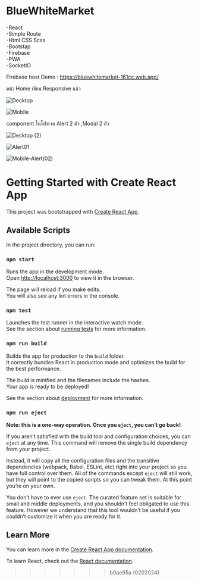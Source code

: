 
# BlueWhiteMarket

-React\
-Simple Route\
-Html CSS Scss \
-Bootstap\
-Firebase\
-PWA\
-SocketIO


Firebase host 
Demo : https://bluewhitemarket-161cc.web.app/

หน้า Home เขียน Responsive แล้ว

![Decktop](https://github.com/KhunThynne/BlueMarket-React-Bootstrap-SimpleRount-/assets/88494232/19960cec-fc62-4a9e-b79e-fb66a3faaa80)


![Mobile](https://github.com/KhunThynne/BlueMarket-React-Bootstrap-SimpleRount-/assets/88494232/57f18171-3429-42e6-b4de-7a5eae176a87)



component ในโปรเจค Alert 2 ตัว ,Modal 2 ตัว

![Decktop (2)](https://github.com/KhunThynne/BlueMarket-React-Bootstrap-SimpleRount-/assets/88494232/b6911c15-a8a3-4f05-aa92-6e7ed8694f18)

![Alert01](https://github.com/KhunThynne/BlueMarket-React-Bootstrap-SimpleRount-/assets/88494232/76c80e3f-08cc-4a18-bc9e-7f49a9d191e6)

![Mobile-Alert(02)](https://github.com/KhunThynne/BlueMarket-React-Bootstrap-SimpleRount-/assets/88494232/c7064d18-1f19-4b7f-89e8-2cc445612c76)



# Getting Started with Create React App

This project was bootstrapped with [Create React App](https://github.com/facebook/create-react-app).

## Available Scripts

In the project directory, you can run:

### `npm start`

Runs the app in the development mode.\
Open [http://localhost:3000](http://localhost:3000) to view it in the browser.

The page will reload if you make edits.\
You will also see any lint errors in the console.

### `npm test`

Launches the test runner in the interactive watch mode.\
See the section about [running tests](https://facebook.github.io/create-react-app/docs/running-tests) for more information.

### `npm run build`

Builds the app for production to the `build` folder.\
It correctly bundles React in production mode and optimizes the build for the best performance.

The build is minified and the filenames include the hashes.\
Your app is ready to be deployed!

See the section about [deployment](https://facebook.github.io/create-react-app/docs/deployment) for more information.

### `npm run eject`

**Note: this is a one-way operation. Once you `eject`, you can’t go back!**

If you aren’t satisfied with the build tool and configuration choices, you can `eject` at any time. This command will remove the single build dependency from your project.

Instead, it will copy all the configuration files and the transitive dependencies (webpack, Babel, ESLint, etc) right into your project so you have full control over them. All of the commands except `eject` will still work, but they will point to the copied scripts so you can tweak them. At this point you’re on your own.

You don’t have to ever use `eject`. The curated feature set is suitable for small and middle deployments, and you shouldn’t feel obligated to use this feature. However we understand that this tool wouldn’t be useful if you couldn’t customize it when you are ready for it.

## Learn More

You can learn more in the [Create React App documentation](https://facebook.github.io/create-react-app/docs/getting-started).

To learn React, check out the [React documentation](https://reactjs.org/).
>>>>>>> b0ae95a (0202024)
